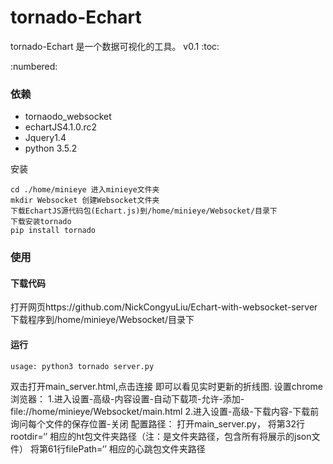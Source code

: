 # tornado-Echart
tornado-Echart 是一个数据可视化的工具。
v0.1
:toc:

:numbered:


### 依赖

* tornaodo_websocket
* echartJS4.1.0.rc2
* Jquery1.4
* python 3.5.2

安装 

```shell
cd ./home/minieye 进入minieye文件夹
mkdir Websocket 创建Websocket文件夹
下载EchartJS源代码包(Echart.js)到/home/minieye/Websocket/目录下
下载安装tornado
pip install tornado
```

### 使用

#### 下载代码

打开网页https://github.com/NickCongyuLiu/Echart-with-websocket-server
下载程序到/home/minieye/Websocket/目录下


#### 运行

```shell
usage: python3 tornado server.py

```
双击打开main_server.html,点击连接 即可以看见实时更新的折线图.
设置chrome浏览器：
1.进入设置-高级-内容设置-自动下载项-允许-添加-file://home/minieye/Websocket/main.html
2.进入设置-高级-下载内容-下载前询问每个文件的保存位置-关闭
配置路径：
打开main_server.py，
将第32行rootdir=‘’ 相应的ht包文件夹路径（注：是文件夹路径，包含所有将展示的json文件）
将第61行filePath=‘’ 相应的心跳包文件夹路径
